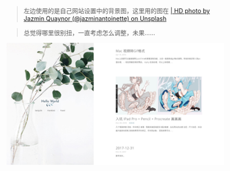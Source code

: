 > 左边使用的是自己网站设置中的背景图，这里用的图在 [| HD photo by Jazmin Quaynor (@jazminantoinette) on Unsplash](https://unsplash.com/photos/8ioenvmof-I)

> 总觉得哪里很别扭，一直考虑怎么调整，未果……

![preview](./view.jpg)
